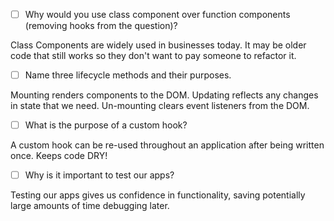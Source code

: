 - [ ] Why would you use class component over function components (removing hooks from the question)?

Class Components are widely used in businesses today. It may be older code that still works so they don't want to pay someone to refactor it.

- [ ] Name three lifecycle methods and their purposes.

Mounting renders components to the DOM. Updating reflects any changes in state that we need. Un-mounting clears event listeners from the DOM.

- [ ] What is the purpose of a custom hook?

A custom hook can be re-used throughout an application after being written once. Keeps code DRY!

- [ ] Why is it important to test our apps?

Testing our apps gives us confidence in functionality, saving potentially large amounts of time debugging later.
